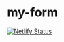 # my-form
[![Netlify Status](https://api.netlify.com/api/v1/badges/4ff42910-2859-4fe5-aa0a-74dff8963647/deploy-status)](https://app.netlify.com/sites/my-signup-form/deploys)
